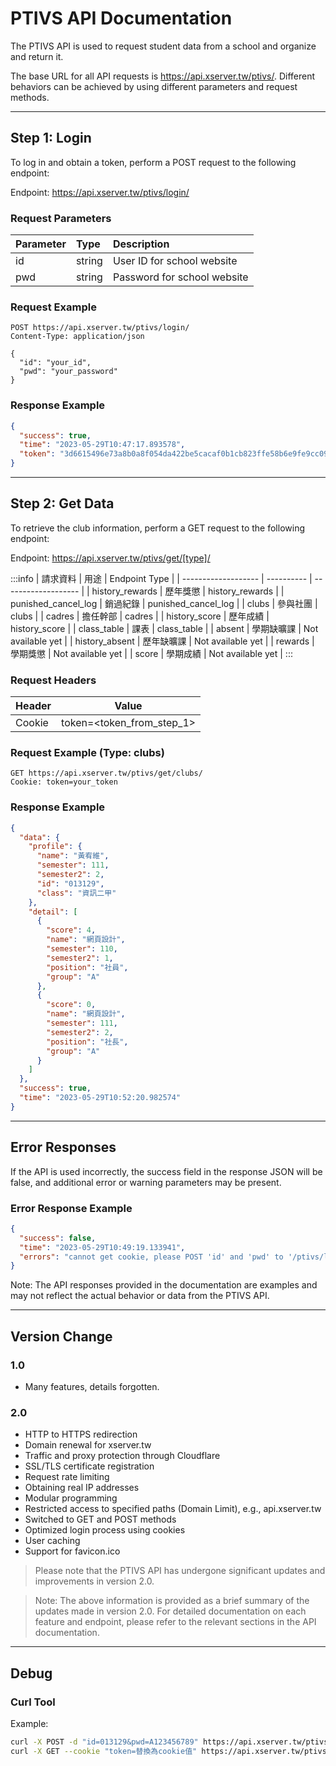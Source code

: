 # PTIVS API Documentation

The PTIVS API is used to request student data from a school and organize and return it.

The base URL for all API requests is https://api.xserver.tw/ptivs/. Different behaviors can be achieved by using different parameters and request methods.


---

## Step 1: Login
To log in and obtain a token, perform a POST request to the following endpoint:

Endpoint: https://api.xserver.tw/ptivs/login/



### Request Parameters
| Parameter | Type   | Description                 |
|:----------|:-------|:----------------------------|
| id        | string | User ID for school website  |
| pwd       | string | Password for school website |


### Request Example

```http
POST https://api.xserver.tw/ptivs/login/
Content-Type: application/json

{
  "id": "your_id",
  "pwd": "your_password"
}
```
### Response Example
```json
{
  "success": true,
  "time": "2023-05-29T10:47:17.893578",
  "token": "3d6615496e73a8b0a8f054da422be5cacaf0b1cb823ffe58b6e9fe9cc09dd6ca5a2b50f01a262573586063b7e361b84115e6e650201ac7c5656882728c2ce8dc"
}
```

---

## Step 2: Get Data

To retrieve the club information, perform a GET request to the following endpoint:

Endpoint: https://api.xserver.tw/ptivs/get/[type]/

:::info
| 請求資料             | 用途       | Endpoint Type       |
| ------------------- | ---------- | ------------------- |
| history_rewards     | 歷年獎懲   | history_rewards     |
| punished_cancel_log | 銷過紀錄   | punished_cancel_log |
| clubs               | 參與社團   | clubs               |
| cadres              | 擔任幹部   | cadres              |
| history_score       | 歷年成績   | history_score       |
| class_table         | 課表       | class_table        |
| absent              | 學期缺曠課 | Not available yet   |
| history_absent      | 歷年缺曠課 | Not available yet   |
| rewards             | 學期獎懲   | Not available yet   |
| score               | 學期成績   | Not available yet   |
:::

### Request Headers
| Header | Value                     |
|--------|---------------------------|
| Cookie | token=<token_from_step_1> |

### Request Example (Type: clubs)
```http
GET https://api.xserver.tw/ptivs/get/clubs/
Cookie: token=your_token
```

### Response Example
```json
{
  "data": {
    "profile": {
      "name": "黃宥維",
      "semester": 111,
      "semester2": 2,
      "id": "013129",
      "class": "資訊二甲"
    },
    "detail": [
      {
        "score": 4,
        "name": "網頁設計",
        "semester": 110,
        "semester2": 1,
        "position": "社員",
        "group": "A"
      },
      {
        "score": 0,
        "name": "網頁設計",
        "semester": 111,
        "semester2": 2,
        "position": "社長",
        "group": "A"
      }
    ]
  },
  "success": true,
  "time": "2023-05-29T10:52:20.982574"
}
```

---

## Error Responses
If the API is used incorrectly, the success field in the response JSON will be false, and additional error or warning parameters may be present.

### Error Response Example
```json
{
  "success": false,
  "time": "2023-05-29T10:49:19.133941",
  "errors": "cannot get cookie, please POST 'id' and 'pwd' to '/ptivs/login/' for login first"
}
```
Note: The API responses provided in the documentation are examples and may not reflect the actual behavior or data from the PTIVS API.

---
## Version Change
### 1.0
* Many features, details forgotten.

### 2.0
* HTTP to HTTPS redirection
* Domain renewal for xserver.tw
* Traffic and proxy protection through Cloudflare
* SSL/TLS certificate registration
* Request rate limiting
* Obtaining real IP addresses
* Modular programming
* Restricted access to specified paths (Domain Limit), e.g., api.xserver.tw
* Switched to GET and POST methods
* Optimized login process using cookies
* User caching
* Support for favicon.ico

> Please note that the PTIVS API has undergone significant updates and improvements in version 2.0.

> Note: The above information is provided as a brief summary of the updates made in version 2.0. For detailed documentation on each feature and endpoint, please refer to the relevant sections in the API documentation.

---

## Debug

### Curl Tool
Example:
```bash
curl -X POST -d "id=013129&pwd=A123456789" https://api.xserver.tw/ptivs/login/ --insecure
curl -X GET --cookie "token=替換為cookie值" https://api.xserver.tw/ptivs/get/clubs/ --insecure
```